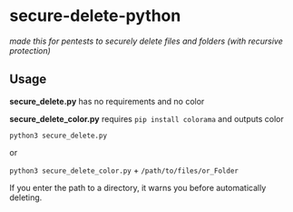 # secure-delete-python
*made this for pentests to securely delete files and folders (with recursive protection)*



## Usage 
**secure_delete.py** has no requirements and no color

**secure_delete_color.py** requires ``pip install colorama`` and outputs color

``python3 secure_delete.py``

or 

``python3 secure_delete_color.py`` + ```/path/to/files/or_Folder```

If you enter the path to a directory, it warns you before automatically deleting.
